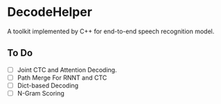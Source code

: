 # DecodeHelper
A toolkit implemented by C++ for end-to-end speech recognition model.

## To Do
- [ ] Joint CTC and Attention Decoding.
- [ ] Path Merge For RNNT and CTC
- [ ] Dict-based Decoding
- [ ] N-Gram Scoring
